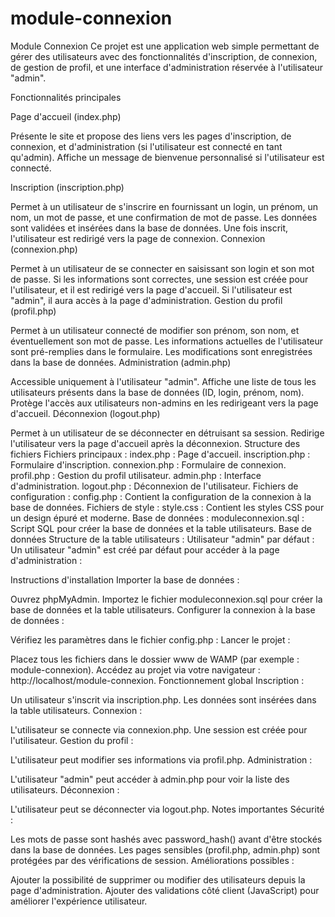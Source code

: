 # module-connexion

Module Connexion
Ce projet est une application web simple permettant de gérer des utilisateurs avec des fonctionnalités d'inscription, de connexion, de gestion de profil, et une interface d'administration réservée à l'utilisateur "admin".

Fonctionnalités principales

Page d'accueil (index.php)

Présente le site et propose des liens vers les pages d'inscription, de connexion, et d'administration (si l'utilisateur est connecté en tant qu'admin).
Affiche un message de bienvenue personnalisé si l'utilisateur est connecté.

Inscription (inscription.php)

Permet à un utilisateur de s'inscrire en fournissant un login, un prénom, un nom, un mot de passe, et une confirmation de mot de passe.
Les données sont validées et insérées dans la base de données.
Une fois inscrit, l'utilisateur est redirigé vers la page de connexion.
Connexion (connexion.php)

Permet à un utilisateur de se connecter en saisissant son login et son mot de passe.
Si les informations sont correctes, une session est créée pour l'utilisateur, et il est redirigé vers la page d'accueil.
Si l'utilisateur est "admin", il aura accès à la page d'administration.
Gestion du profil (profil.php)

Permet à un utilisateur connecté de modifier son prénom, son nom, et éventuellement son mot de passe.
Les informations actuelles de l'utilisateur sont pré-remplies dans le formulaire.
Les modifications sont enregistrées dans la base de données.
Administration (admin.php)

Accessible uniquement à l'utilisateur "admin".
Affiche une liste de tous les utilisateurs présents dans la base de données (ID, login, prénom, nom).
Protège l'accès aux utilisateurs non-admins en les redirigeant vers la page d'accueil.
Déconnexion (logout.php)

Permet à un utilisateur de se déconnecter en détruisant sa session.
Redirige l'utilisateur vers la page d'accueil après la déconnexion.
Structure des fichiers
Fichiers principaux :
index.php : Page d'accueil.
inscription.php : Formulaire d'inscription.
connexion.php : Formulaire de connexion.
profil.php : Gestion du profil utilisateur.
admin.php : Interface d'administration.
logout.php : Déconnexion de l'utilisateur.
Fichiers de configuration :
config.php : Contient la configuration de la connexion à la base de données.
Fichiers de style :
style.css : Contient les styles CSS pour un design épuré et moderne.
Base de données :
moduleconnexion.sql : Script SQL pour créer la base de données et la table utilisateurs.
Base de données
Structure de la table utilisateurs :
Utilisateur "admin" par défaut :
Un utilisateur "admin" est créé par défaut pour accéder à la page d'administration :

Instructions d'installation
Importer la base de données :

Ouvrez phpMyAdmin.
Importez le fichier moduleconnexion.sql pour créer la base de données et la table utilisateurs.
Configurer la connexion à la base de données :

Vérifiez les paramètres dans le fichier config.php :
Lancer le projet :

Placez tous les fichiers dans le dossier www de WAMP (par exemple : module-connexion).
Accédez au projet via votre navigateur : http://localhost/module-connexion.
Fonctionnement global
Inscription :

Un utilisateur s'inscrit via inscription.php.
Les données sont insérées dans la table utilisateurs.
Connexion :

L'utilisateur se connecte via connexion.php.
Une session est créée pour l'utilisateur.
Gestion du profil :

L'utilisateur peut modifier ses informations via profil.php.
Administration :

L'utilisateur "admin" peut accéder à admin.php pour voir la liste des utilisateurs.
Déconnexion :

L'utilisateur peut se déconnecter via logout.php.
Notes importantes
Sécurité :

Les mots de passe sont hashés avec password_hash() avant d'être stockés dans la base de données.
Les pages sensibles (profil.php, admin.php) sont protégées par des vérifications de session.
Améliorations possibles :

Ajouter la possibilité de supprimer ou modifier des utilisateurs depuis la page d'administration.
Ajouter des validations côté client (JavaScript) pour améliorer l'expérience utilisateur.
